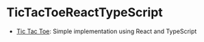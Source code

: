 # TicTacToeReactTypeScript

- [Tic Tac Toe](/tic-tac-toe): Simple implementation using React and TypeScript

